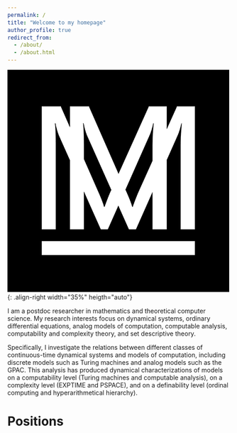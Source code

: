 ```yaml
---
permalink: /
title: "Welcome to my homepage"
author_profile: true
redirect_from: 
  - /about/
  - /about.html
---
```

![zen](/images/site-logo.png){: .align-right width="35%" heigth="auto"} 

I am a postdoc researcher in mathematics and theoretical computer science. My research interests focus on dynamical systems, ordinary differential equations, analog models of computation, computable analysis, computability and complexity theory, and set descriptive theory. 

Specifically, I investigate the relations between different classes of continuous-time dynamical systems and models of computation, including discrete models such as Turing machines and analog models such as the GPAC. This analysis has produced dynamical characterizations of models on a computability level (Turing machines and computable analysis), on a complexity level (EXPTIME and PSPACE), and on a definability level (ordinal computing and hyperarithmetical hierarchy). 

# Positions



